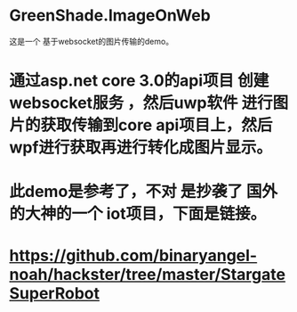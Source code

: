 # GreenShade.ImageOnWeb
这是一个 基于websocket的图片传输的demo。
# 通过asp.net core 3.0的api项目 创建websocket服务 ，然后uwp软件 进行图片的获取传输到core api项目上，然后wpf进行获取再进行转化成图片显示。
# 此demo是参考了，不对 是抄袭了 国外的大神的一个 iot项目，下面是链接。
# https://github.com/binaryangel-noah/hackster/tree/master/StargateSuperRobot
